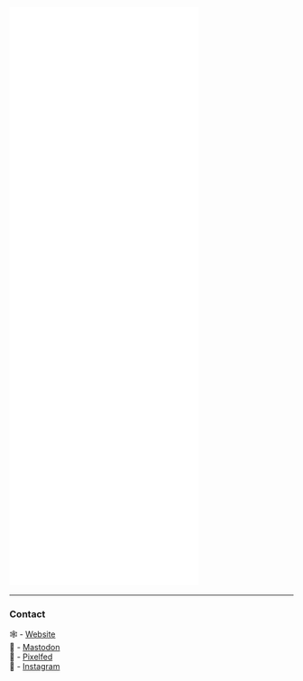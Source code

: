 ![Metrics](/github-metrics.svg)

---
### Contact

🕸 - [Website](https://woodbytes.me)  
🐘 - <a rel="me" href="https://swiftdev.space/@phranck">Mastodon</a>  
📸 - [Pixelfed](https://pixelfed.social/i/web/profile/424574125728772845)  
📸 - [Instagram](https://www.instagram.com/woodbytes/)
